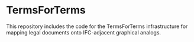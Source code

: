 # TermsForTerms
This repository includes the code for the TermsForTerms infrastructure for mapping legal documents onto IFC-adjacent graphical analogs.
